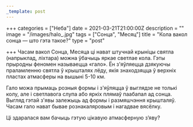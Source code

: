 ```yaml
---
_template: post
---
```


+++
categories = ["Неба"]
date = 2021-03-21T21:00:00Z
description = ""
image = "/images/halo_.jpg"
tags = ["Сонца", "Месяц"]
title = "Кола вакол сонца — што гэта такое?"
type = "post"

+++
Часам вакол Сонца, Месяца ці нават штучнай крыніцы святла (напрыклад, ліхтара) можна ўбачыць яркае светлае кола. Гэты прыродны феномен называецца «гало». Ён з'яўляецца дзякуючы праламленню святла ў крышталях лёду, якія знаходзяцца ў верхніх пластах атмасферы на вышыні 5-10 км.  
  
Гало можа прымаць розныя формы і з'яўляцца ў выглядзе не толькі колу, але і светлавога слупа або яркіх плямаў паабапал ад сонца. Выгляд гэтай з'явы залежыць ад формы і размяшчэння крышталяў. Часам гало нават бывае рознакаляровым і нагадвае вясёлку.  
  
Ці здаралася вам бачыць гэтую цікавую атмасферную з’яву?
